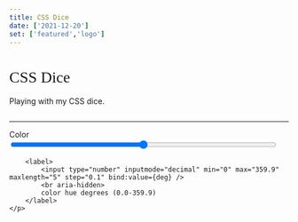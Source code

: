 ```yaml
---
title: CSS Dice
date: ['2021-12-20']
set: ['featured','logo']
---
```


# CSS Dice

Playing with my CSS dice.

<div class="wrapper">
	<Dice bg hue={deg} />
</div>

<hr/>

<form>
	<p>
		<label>
			Color
			<input type="range" bind:value={deg} min="0" max="359.9" step="0.1">
		</label>

		<label>
			<input type="number" inputmode="decimal" min="0" max="359.9" maxlength="5" step="0.1" bind:value={deg} />
			<br aria-hidden>
			color hue degrees (0.0-359.9)
		</label>
	</p>
</form>

<AccentHue hue={deg} />
<GradientPostStyle hue={deg} />

<script>
	import Dice from '../libs/css-dice/dice.svelte';
	import AccentHue from '../libs/AccentHue.svelte';
	import GradientPostStyle from '/src/libs/GradientPostStyle.svelte';
	import '../libs/app-input.css';

	let deg = 358.7;
</script>

<style>
	h1 {
		font-family: var(--serif, serif);
		font-weight: normal;
		text-transform: none;
	}

	.wrapper {
		display: grid;
		place-items: center;
	}

	input[type="number"] {
		width: calc(5ch + 4em);
		text-align: center;
		margin: calc(.5 * var(--spacer, 1rem)) auto;
	}

	input[type="range"] {
		width: calc(100% - 1.5rem);
	}
</style>

